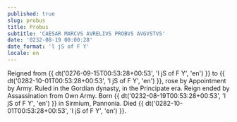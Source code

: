 ```yaml
---
published: true
slug: probus
title: Probus
subtitle: 'CAESAR MARCVS AVRELIVS PROBVS AVGVSTVS'
date: '0232-08-19 00:00:28'
date_format: 'l jS of F Y'
locale: en
---
```


Reigned from {{ dt('0276-09-15T00:53:28+00:53', 'l jS of F Y', 'en') }} to {{ dt('0282-10-01T00:53:28+00:53', 'l jS of F Y', 'en') }}, rose by Appointment by Army. Ruled in the Gordian dynasty, in the Principate era. Reign ended by Assassination from Own Army. Born {{ dt('0232-08-19T00:53:28+00:53', 'l jS of F Y', 'en') }} in Sirmium, Pannonia. Died {{ dt('0282-10-01T00:53:28+00:53', 'l jS of F Y', 'en') }}.
